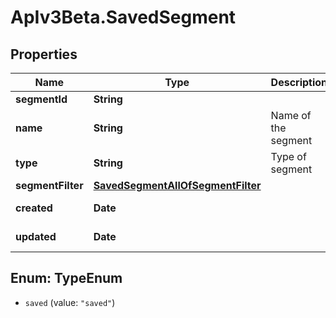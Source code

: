 # ApIv3Beta.SavedSegment

## Properties

Name | Type | Description | Notes
------------ | ------------- | ------------- | -------------
**segmentId** | **String** |  | 
**name** | **String** | Name of the segment | [optional] 
**type** | **String** | Type of segment | [optional] [readonly] 
**segmentFilter** | [**SavedSegmentAllOfSegmentFilter**](SavedSegmentAllOfSegmentFilter.md) |  | 
**created** | **Date** |  | [optional] [readonly] 
**updated** | **Date** |  | [optional] [readonly] 



## Enum: TypeEnum


* `saved` (value: `"saved"`)




